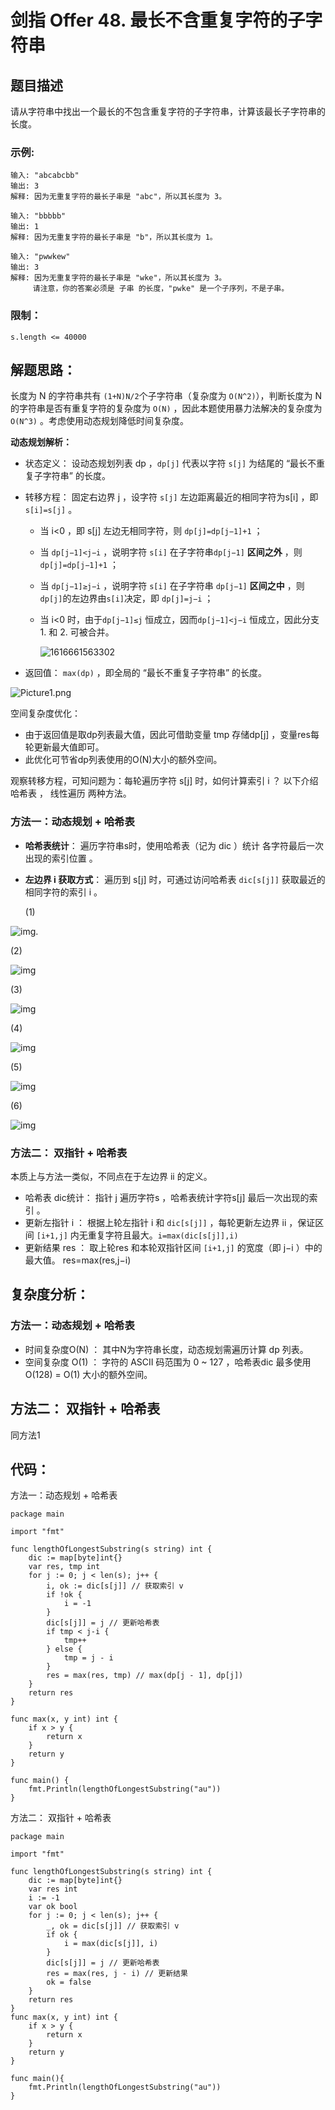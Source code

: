 # 剑指 Offer 48. 最长不含重复字符的子字符串

## 题目描述

请从字符串中找出一个最长的不包含重复字符的子字符串，计算该最长子字符串的长度。

### 示例:

```
输入: "abcabcbb"
输出: 3 
解释: 因为无重复字符的最长子串是 "abc"，所以其长度为 3。

输入: "bbbbb"
输出: 1
解释: 因为无重复字符的最长子串是 "b"，所以其长度为 1。

输入: "pwwkew"
输出: 3
解释: 因为无重复字符的最长子串是 "wke"，所以其长度为 3。
     请注意，你的答案必须是 子串 的长度，"pwke" 是一个子序列，不是子串。
```

### 限制：

```
s.length <= 40000
```

## 解题思路：

长度为 N 的字符串共有 `(1+N)N/2`个子字符串（复杂度为 `O(N^2)`），判断长度为 N 的字符串是否有重复字符的复杂度为 `O(N)` ，因此本题使用暴力法解决的复杂度为 `O(N^3)` 。考虑使用动态规划降低时间复杂度。

**动态规划解析：**

- 状态定义： 设动态规划列表 dp ，`dp[j]` 代表以字符 `s[j]` 为结尾的 “最长不重复子字符串” 的长度。

- 转移方程： 固定右边界 j ，设字符 `s[j]` 左边距离最近的相同字符为s[i] ，即`s[i]=s[j]` 。

  - 当 i<0 ，即 s[j] 左边无相同字符，则 `dp[j]=dp[j−1]+1` ；

  - 当 `dp[j−1]<j−i` ，说明字符 `s[i]` 在子字符串`dp[j−1]` **区间之外** ，则 `dp[j]=dp[j−1]+1` ；

  - 当 `dp[j−1]≥j−i` ，说明字符 `s[i]` 在子字符串 `dp[j−1]` **区间之中** ，则`dp[j]`的左边界由`s[i]`决定，即 `dp[j]=j−i` ；

  - 当 i<0 时，由于`dp[j−1]≤j` 恒成立，因而`dp[j−1]<j−i` 恒成立，因此分支 1. 和 2. 可被合并。

    ![1616661563302](D:\www\better_study_for_golang\每日一题\images\1616661563302.png)
    	

- 返回值： `max(dp)` ，即全局的 “最长不重复子字符串” 的长度。

![Picture1.png](D:\www\better_study_for_golang\每日一题\images\c576757494724070d0c40cd192352ef9f48c42e14af09a1333972b9d843624a3-Picture1.png)



空间复杂度优化：

- 由于返回值是取dp列表最大值，因此可借助变量 tmp 存储dp[j] ，变量res每轮更新最大值即可。
- 此优化可节省dp列表使用的O(N)大小的额外空间。

观察转移方程，可知问题为：每轮遍历字符 s[j] 时，如何计算索引 i ？
以下介绍 哈希表 ， 线性遍历 两种方法。

### 方法一：动态规划 + 哈希表

- **哈希表统计**： 遍历字符串s时，使用哈希表（记为 dic ）统计 各字符最后一次出现的索引位置 。

- **左边界 i 获取方式**： 遍历到 s[j] 时，可通过访问哈希表 `dic[s[j]]` 获取最近的相同字符的索引 i 。

  (1)

![img](D:\www\better_study_for_golang\每日一题\images\cb0dcc10288d513379da10134c3ce1f9d57f04f975071d29feffb3818131bead-Picture3.png).

(2)

![img](D:\www\better_study_for_golang\每日一题\images\9f4d382dbcde01d659a3b42e4f79412b0d465736664cd84ab32960ede52c70db-Picture5.png)

(3)

![img](D:\www\better_study_for_golang\每日一题\images\2ca3b3f651023b04937ebca4aeaa037ee2735c16044cb114e4779a9b7d5710c0-Picture6.png)

(4)

![img](D:\www\better_study_for_golang\每日一题\images\566742b9e54d09e4db35b745f61cc2fcb5e2ff4c9367124396a48293c70acaf6-Picture7.png)

(5)

![img](D:\www\better_study_for_golang\每日一题\images\2fdcc0106d69d72b32883c3994a5f9da5890678cdfa0e676eafd742090de7957-Picture9.png)

(6)

![img](D:\www\better_study_for_golang\每日一题\images\349014fd22c1d247405706e75a6dbefc5ddcb65f64cc75f343d841dc81584cab-Picture10.png)

### 方法二： 双指针 + 哈希表

本质上与方法一类似，不同点在于左边界 ii 的定义。

- 哈希表 dic统计： 指针 j 遍历字符s ，哈希表统计字符s[j] 最后一次出现的索引 。
- 更新左指针 i ： 根据上轮左指针 i 和 `dic[s[j]]` ，每轮更新左边界 ii ，保证区间 `[i+1,j]` 内无重复字符且最大。`i=max(dic[s[j]],i)`
- 更新结果 res ： 取上轮res 和本轮双指针区间 `[i+1,j]` 的宽度（即 j−i ）中的最大值。
  res=max(res,j−i)





## 复杂度分析：

### 方法一：动态规划 + 哈希表

- 时间复杂度O(N) ： 其中N为字符串长度，动态规划需遍历计算 dp 列表。
- 空间复杂度 O(1) ： 字符的 ASCII 码范围为 0 ~ 127 ，哈希表dic 最多使用 O(128) = O(1) 大小的额外空间。

## 方法二： 双指针 + 哈希表

同方法1



## 代码：

方法一：动态规划 + 哈希表

```
package main

import "fmt"

func lengthOfLongestSubstring(s string) int {
	dic := map[byte]int{}
	var res, tmp int
	for j := 0; j < len(s); j++ {
		i, ok := dic[s[j]] // 获取索引 v
		if !ok {
			i = -1
		}
		dic[s[j]] = j // 更新哈希表
		if tmp < j-i {
			tmp++
		} else {
			tmp = j - i
		}
		res = max(res, tmp) // max(dp[j - 1], dp[j])
	}
	return res
}

func max(x, y int) int {
	if x > y {
		return x
	}
	return y
}

func main() {
	fmt.Println(lengthOfLongestSubstring("au"))
}

```

方法二： 双指针 + 哈希表

```
package main

import "fmt"

func lengthOfLongestSubstring(s string) int {
	dic := map[byte]int{}
	var res int
	i := -1
	var ok bool
	for j := 0; j < len(s); j++ {
		_, ok = dic[s[j]] // 获取索引 v
		if ok {
			i = max(dic[s[j]], i)
		}
		dic[s[j]] = j // 更新哈希表
		res = max(res, j - i) // 更新结果
		ok = false
	}
	return res
}
func max(x, y int) int {
	if x > y {
		return x
	}
	return y
}

func main(){
	fmt.Println(lengthOfLongestSubstring("au"))
}
```

